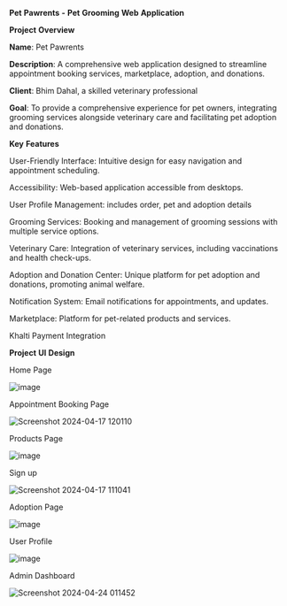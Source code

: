 ****Pet**** ****Pawrents**** ****-**** ****Pet**** ****Grooming**** ****Web**** ****Application****


**Project** **Overview**




**Name**: Pet Pawrents


**Description**: A comprehensive web application designed to streamline appointment booking services, marketplace, adoption, and donations.


**Client**: Bhim Dahal, a skilled veterinary professional


**Goal**: To provide a comprehensive experience for pet owners, integrating grooming services alongside veterinary care and facilitating pet adoption and donations.






****Key**** ****Features****


User-Friendly Interface: Intuitive design for easy navigation and appointment scheduling.


Accessibility: Web-based application accessible from desktops.


User Profile Management: includes order, pet and adoption details


Grooming Services: Booking and management of grooming sessions with multiple service options.


Veterinary Care: Integration of veterinary services, including vaccinations and health check-ups.


Adoption and Donation Center: Unique platform for pet adoption and donations, promoting animal welfare.


Notification System: Email notifications for appointments, and updates.


Marketplace: Platform for pet-related products and services.


Khalti Payment Integration






****Project**** ****UI**** ****Design****

Home Page


![image](https://github.com/Shristi245/PetPawrents/assets/137707294/ff8a565a-e682-4b70-8e67-83cf21705435)


Appointment Booking Page


![Screenshot 2024-04-17 120110](https://github.com/Shristi245/PetPawrents/assets/137707294/b226557b-9a91-47be-99c4-f638e4eeaa85)


Products Page


![image](https://github.com/Shristi245/PetPawrents/assets/137707294/28ad5b3d-2803-48b9-9e44-5621a650d101)


Sign up


![Screenshot 2024-04-17 111041](https://github.com/Shristi245/PetPawrents/assets/137707294/fa3a47ee-b851-4039-be50-db585ab3c37f)



Adoption Page


![image](https://github.com/Shristi245/PetPawrents/assets/137707294/e7a5eb56-06ad-417e-b9d7-01868880d6a9)


User Profile


![image](https://github.com/Shristi245/PetPawrents/assets/137707294/aff66ad1-f4b3-49c1-bff1-4e488ee29f39)


Admin Dashboard 


![Screenshot 2024-04-24 011452](https://github.com/Shristi245/PetPawrents/assets/137707294/8df6c834-a62c-4020-92b8-2e4c574d173f)




